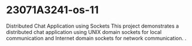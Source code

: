 # 23071A3241-os-11
Distributed Chat Application using Sockets This project demonstrates a distributed chat application using UNIX domain sockets for local communication and Internet domain sockets for network communication. .
